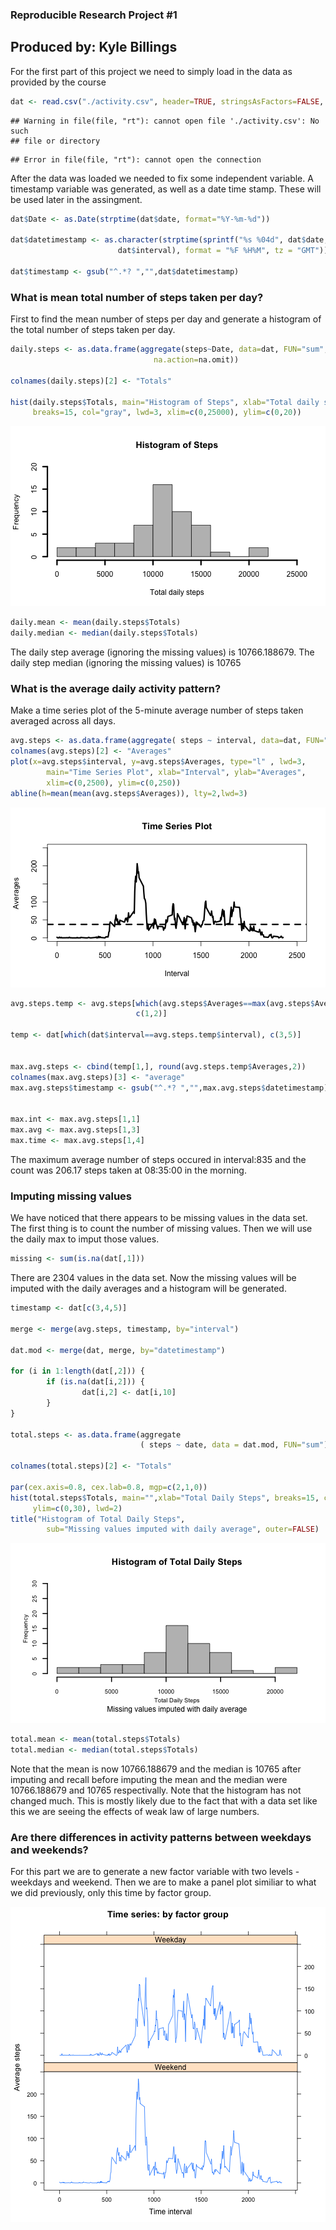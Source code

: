 


### Reproducible Research Project #1
## Produced by: Kyle Billings

For the first part of this project we need to simply load in the data as 
provided by the course


```r
dat <- read.csv("./activity.csv", header=TRUE, stringsAsFactors=FALSE, sep=",")
```

```
## Warning in file(file, "rt"): cannot open file './activity.csv': No such
## file or directory
```

```
## Error in file(file, "rt"): cannot open the connection
```


After the data was loaded we needed to fix some independent variable. 
A timestamp variable was generated, as well as a date time stamp. These will
be used later in the assingment.


```r
dat$Date <- as.Date(strptime(dat$date, format="%Y-%m-%d"))

dat$datetimestamp <- as.character(strptime(sprintf("%s %04d", dat$date, 
                        dat$interval), format = "%F %H%M", tz = "GMT"))

dat$timestamp <- gsub("^.*? ","",dat$datetimestamp)
```


### What is mean total number of steps taken per day?

First to find the mean number of steps per day and generate a histogram 
of the total number of steps taken per day.


```r
daily.steps <- as.data.frame(aggregate(steps~Date, data=dat, FUN="sum",
                                na.action=na.omit))

colnames(daily.steps)[2] <- "Totals"

hist(daily.steps$Totals, main="Histogram of Steps", xlab="Total daily steps",
     breaks=15, col="gray", lwd=3, xlim=c(0,25000), ylim=c(0,20))
```

![plot of chunk part1](figure/part1-1.png) 

```r
daily.mean <- mean(daily.steps$Totals)
daily.median <- median(daily.steps$Totals)
```

The daily step average (ignoring the missing values) is  10766.188679. 
The daily step median (ignoring the missing values) is  10765

### What is the average daily activity pattern?

Make a time series plot of the 5-minute average number of steps taken averaged
across all days.


```r
avg.steps <- as.data.frame(aggregate( steps ~ interval, data=dat, FUN="mean"))
colnames(avg.steps)[2] <- "Averages"
plot(x=avg.steps$interval, y=avg.steps$Averages, type="l" , lwd=3, 
        main="Time Series Plot", xlab="Interval", ylab="Averages", 
        xlim=c(0,2500), ylim=c(0,250))
abline(h=mean(mean(avg.steps$Averages)), lty=2,lwd=3)
```

![plot of chunk part2](figure/part2-1.png) 

```r
avg.steps.temp <- avg.steps[which(avg.steps$Averages==max(avg.steps$Averages)), 
                            c(1,2)]

temp <- dat[which(dat$interval==avg.steps.temp$interval), c(3,5)]


max.avg.steps <- cbind(temp[1,], round(avg.steps.temp$Averages,2))
colnames(max.avg.steps)[3] <- "average"
max.avg.steps$timestamp <- gsub("^.*? ","",max.avg.steps$datetimestamp)


max.int <- max.avg.steps[1,1]
max.avg <- max.avg.steps[1,3]
max.time <- max.avg.steps[1,4]
```
The maximum average number of steps occured in interval:835 and 
the count was 206.17 steps taken at 08:35:00 in the morning.

### Imputing missing values

We have noticed that there appears to be missing values in the data set. The 
first thing is to count the number of missing values. Then we will use the 
daily max to imput those values.


```r
missing <- sum(is.na(dat[,1]))
```

There are 2304 values in the data set. Now the missing values will 
be imputed with the daily averages and a histogram will be generated.


```r
timestamp <- dat[c(3,4,5)]

merge <- merge(avg.steps, timestamp, by="interval")

dat.mod <- merge(dat, merge, by="datetimestamp")

for (i in 1:length(dat[,2])) {
        if (is.na(dat[i,2])) {
                dat[i,2] <- dat[i,10]
        }
}

total.steps <- as.data.frame(aggregate
                             ( steps ~ date, data = dat.mod, FUN="sum"))

colnames(total.steps)[2] <- "Totals" 

par(cex.axis=0.8, cex.lab=0.8, mgp=c(2,1,0))
hist(total.steps$Totals, main="",xlab="Total Daily Steps", breaks=15, col="gray",
     ylim=c(0,30), lwd=2)
title("Histogram of Total Daily Steps", 
        sub="Missing values imputed with daily average", outer=FALSE)
```

![plot of chunk imput](figure/imput-1.png) 

```r
total.mean <- mean(total.steps$Totals)
total.median <- median(total.steps$Totals)
```
Note that the mean is now 10766.188679 and the median is 10765 
after imputing and recall before imputing the mean and the median were 
10766.188679 and 10765 respectivally. Note that the histogram 
has not changed much. This is mostly likely due to the fact that with a data
set like this we are seeing the effects of weak law of large numbers.

### Are there differences in activity patterns between weekdays and weekends?

For this part we are to generate a new factor variable with two levels -
weekdays and weekend. Then we are to make a panel plot similiar to what we
did previously, only this time by factor group.

![plot of chunk part3](figure/part3-1.png) 









